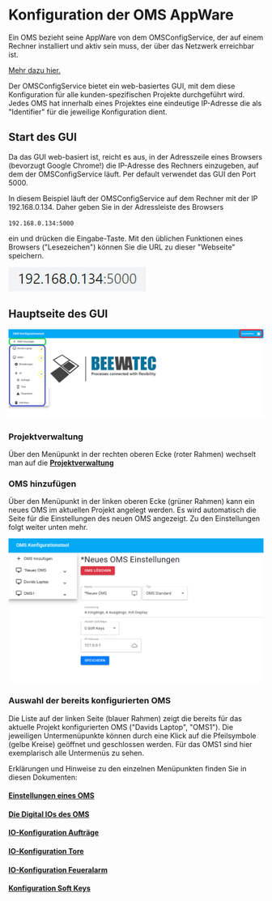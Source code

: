 # Konfiguration der OMS AppWare

Ein OMS bezieht seine AppWare von dem OMSConfigService, der auf einem Rechner installiert und aktiv sein muss, der über das Netzwerk erreichbar ist. 

[Mehr dazu hier.](../working_principle/working_principle_main.md)

Der OMSConfigService bietet ein web-basiertes GUI, mit dem diese Konfiguration für alle kunden-spezifischen Projekte durchgeführt wird.
Jedes OMS hat innerhalb eines Projektes eine eindeutige IP-Adresse die als "Identifier" für die jeweilige Konfiguration dient.

## Start des GUI
Da das GUI web-basiert ist, reicht es aus, in der Adresszeile eines Browsers (bevorzugt Google Chrome!) die IP-Adresse des Rechners einzugeben, auf dem der OMSConfigService läuft. Per default verwendet das GUI den Port 5000.

In diesem Beispiel läuft der OMSConfigService auf dem Rechner mit der IP 192.168.0.134. Daher geben Sie in der Adressleiste des Browsers 

`192.168.0.134:5000`

ein und drücken die Eingabe-Taste. Mit den üblichen Funktionen eines Browsers ("Lesezeichen") können Sie die URL zu dieser "Webseite" speichern.

![URL-Zeile](./URL.PNG?raw=true "URL des GUI")

## Hauptseite des GUI

![Hauptseite](./MainPage.PNG?raw=true "Hauptseite des GUI")

### Projektverwaltung
Über den Menüpunkt in der rechten oberen Ecke (roter Rahmen) wechselt man auf die [**Projektverwaltung**](./configuration_project.md)

### OMS hinzufügen
Über den Menüpunkt in der linken oberen Ecke (grüner Rahmen) kann ein neues OMS im aktuellen Projekt angelegt werden. Es wird automatisch die Seite für die Einstellungen des neuen OMS angezeigt. Zu den Einstellungen folgt weiter unten mehr.

![Neues OMS angelegt](./NewOMS.PNG?raw=true "Einstellungen für neues OMS")

### Auswahl der bereits konfigurierten OMS
Die Liste auf der linken Seite (blauer Rahmen) zeigt die bereits für das aktuelle Projekt konfigurierten OMS ("Davids Laptop", "OMS1"). Die jeweiligen Untermenüpunkte können durch eine Klick auf die Pfeilsymbole (gelbe Kreise) geöffnet und geschlossen werden. Für das OMS1 sind hier exemplarisch alle Untermenüs zu sehen.

Erklärungen und Hinweise zu den einzelnen Menüpunkten finden Sie in diesen Dokumenten:

#### [Einstellungen eines OMS](./configuration_settings.md)

#### [Die Digital IOs des OMS](./configuration_iogeneral.md)
#### [IO-Konfiguration Aufträge](./configuration_ioorders.md)
#### [IO-Konfiguration Tore](./configuration_iogates.md)
#### [IO-Konfiguration Feueralarm](./configuration_iofire.md)
#### [Konfiguration Soft Keys](./configuration_softkeys.md)

